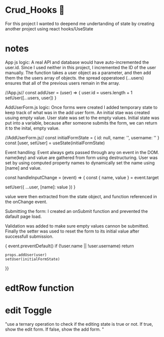 # Crud_Hooks 🎣

For this project I wanted to deepend me undertanding of  state by creating another project using react hooks/UseState

# notes
App js logic: A real API and database would have auto-incremented the user.id. Since I used neither in this project, I incremented the ID of the user manually. The function takes a user object as a parameter, and then add them the the users array of objects. the spread opperatoed (...users) ensures that all of the previous users remain in the array. 

//App.js//
const addUser = (user) => {
  user.id = users.length + 1
  setUser([...users, user])
}

AddUserForm.js logic: Once forms were created I added temporary state to keep track of what was in the add user form. An initial stae was created usuing empty value. User state was set to the empty values. Initial state was put into a variable, because after someone submits the form, we can return it to the inital, empty value. 

//AddUserForm.js//
const initialFormState = { id: null, name: '', username: '' }
const [user, setUser] = useState(initialFormState)

Event handling: Event always gets passed through any on event in the DOM. name(key) and value are gathered from form using destructuring. User was set by using computed property names to dynamically set the name using [name] and value. 

const handleInputChange = (event) => {
  const { name, value } = event.target

  setUser({ ...user, [name]: value })
}

value were then extracted from the state object, and function referenced in the onChange event. 

Submitting the form: I created an onSubmit function and prevented the dafault page load. 

Validation was added to make sure empty values cannon be submitted. Finally the setter was used to reset the form to its initial value after successfull submission. 

<form
  onSubmit={event => {
    event.preventDefault()
    if (!user.name || !user.username) return

    props.addUser(user)
    setUser(initialFormState)
  }}
>


# edtRow function 

# edit Toggle
"use a ternary operation to check if the editing state is true or not. If true, show the edit form. If false, show the add form. "

